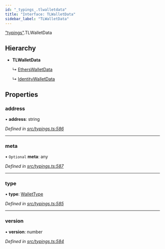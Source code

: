 ```yaml
---
id: "_typings_.tlwalletdata"
title: "Interface: TLWalletData"
sidebar_label: "TLWalletData"
---
```


["typings"](../modules/_typings_.md).TLWalletData

## Hierarchy

* **TLWalletData**

  ↳ [EthersWalletData](_typings_.etherswalletdata.md)

  ↳ [IdentityWalletData](_typings_.identitywalletdata.md)

## Properties

### address

•  **address**: string

*Defined in [src/typings.ts:586](https://github.com/trustlines-protocol/clientlib/blob/8b30ce1/src/typings.ts#L586)*

___

### meta

• `Optional` **meta**: any

*Defined in [src/typings.ts:587](https://github.com/trustlines-protocol/clientlib/blob/8b30ce1/src/typings.ts#L587)*

___

### type

•  **type**: [WalletType](../modules/_typings_.md#wallettype)

*Defined in [src/typings.ts:585](https://github.com/trustlines-protocol/clientlib/blob/8b30ce1/src/typings.ts#L585)*

___

### version

•  **version**: number

*Defined in [src/typings.ts:584](https://github.com/trustlines-protocol/clientlib/blob/8b30ce1/src/typings.ts#L584)*
